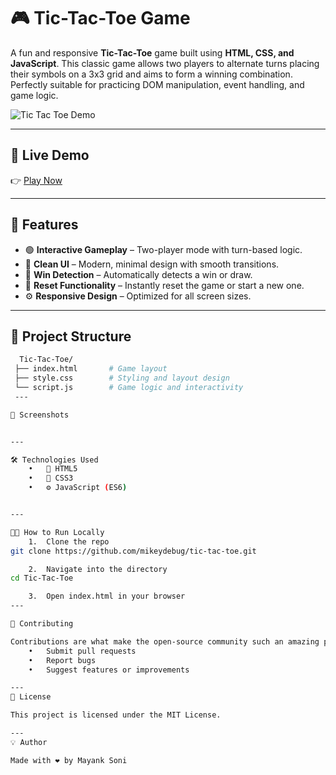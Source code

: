 # 🎮 Tic-Tac-Toe Game

A fun and responsive **Tic-Tac-Toe** game built using **HTML, CSS, and JavaScript**. This classic game allows two players to alternate turns placing their symbols on a 3x3 grid and aims to form a winning combination. Perfectly suitable for practicing DOM manipulation, event handling, and game logic.

![Tic Tac Toe Demo](https://user-images.githubusercontent.com/your-demo-image.gif) <!-- Replace with actual demo GIF or screenshot -->

---

## 🚀 Live Demo

👉 [Play Now](https://your-deployed-link.com)

---

## 🧠 Features

- 🟢 **Interactive Gameplay** – Two-player mode with turn-based logic.
- 🎨 **Clean UI** – Modern, minimal design with smooth transitions.
- 🧩 **Win Detection** – Automatically detects a win or draw.
- 🔄 **Reset Functionality** – Instantly reset the game or start a new one.
- ⚙️ **Responsive Design** – Optimized for all screen sizes.

---

## 📂 Project Structure

```bash
  Tic-Tac-Toe/
 ├── index.html       # Game layout
 ├── style.css        # Styling and layout design
 └── script.js        # Game logic and interactivity
 ---

📸 Screenshots


---

🛠️ Technologies Used
	•	🧱 HTML5
	•	🎨 CSS3
	•	⚙️ JavaScript (ES6)


---

🧑‍💻 How to Run Locally
	1.	Clone the repo
git clone https://github.com/mikeydebug/tic-tac-toe.git

	2.	Navigate into the directory
cd Tic-Tac-Toe

	3.	Open index.html in your browser
---

🤝 Contributing

Contributions are what make the open-source community such an amazing place to learn and grow. Feel free to:
	•	Submit pull requests
	•	Report bugs
	•	Suggest features or improvements

---
📜 License

This project is licensed under the MIT License.

---
💡 Author

Made with ❤️ by Mayank Soni

